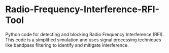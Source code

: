 # Radio-Frequency-Interference-RFI-Tool
Python code for detecting and blocking Radio Frequency Interference (RFI). This code is a simplified simulation and uses signal processing techniques like bandpass filtering to identify and mitigate interference.
